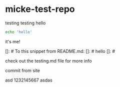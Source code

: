 # micke-test-repo

testing testing
hello

```bash
echo 'hello'
```

it's me!

[]: # To this snippet from README.md:
[]: # hello
[]: #

check out the testing.md file for more info

commit from site


asd 1232145667
asdas
